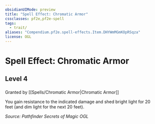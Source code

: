 ```yaml
---
obsidianUIMode: preview
title: "Spell Effect: Chromatic Armor"
cssclasses: pf2e,pf2e-spell
tags:
  - trait/
aliases: "Compendium.pf2e.spell-effects.Item.DHYWmMGmKOpRSqza"
license: OGL
---
```

# Spell Effect: Chromatic Armor
## Level 4
### 






Granted by [[Spells/Chromatic Armor|Chromatic Armor]]

You gain resistance to the indicated damage and shed bright light for 20 feet (and dim light for the next 20 feet).

*Source: Pathfinder Secrets of Magic*
*OGL*